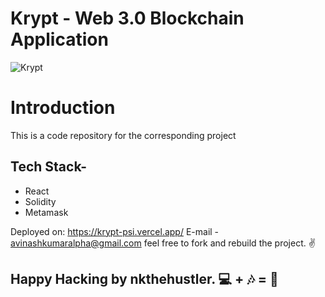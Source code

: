 # Krypt - Web 3.0 Blockchain Application
![Krypt](https://i.ibb.co/DVF4tNW/image.png)

# Introduction
This is a code repository for the corresponding project

## Tech Stack-
- React
- Solidity
- Metamask

Deployed on: https://krypt-psi.vercel.app/
E-mail - avinashkumaralpha@gmail.com
feel free to fork and rebuild the project. ✌

## Happy Hacking by nkthehustler. 💻 + 🎶 = 💖



 

